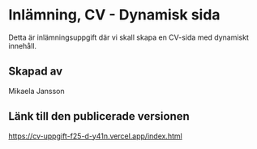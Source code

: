 # Inlämning, CV - Dynamisk sida

Detta är inlämningsuppgift där vi skall skapa en CV-sida med dynamiskt innehåll.

## Skapad av

Mikaela Jansson

## Länk till den publicerade versionen

https://cv-uppgift-f25-d-y41n.vercel.app/index.html
